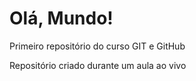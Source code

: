 # Olá, Mundo!
Primeiro repositório do curso GIT e GitHub

 Repositório criado durante um aula ao vivo 
